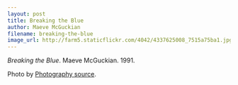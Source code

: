 ```yaml
---
layout: post
title: Breaking the Blue
author: Maeve McGuckian
filename: breaking-the-blue
image_url: http://farm5.staticflickr.com/4042/4337625008_7515a75ba1.jpg
---
```


_Breaking the Blue_.  Maeve McGuckian.  1991.

Photo by [Photography source](http://www.flickr.com/photos/gilderic/4337625008/).
